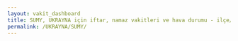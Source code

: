 ```yaml
---
layout: vakit_dashboard
title: SUMY, UKRAYNA için iftar, namaz vakitleri ve hava durumu - ilçe/eyalet seç
permalink: /UKRAYNA/SUMY/
---
```


<script type="text/javascript">
  var GLOBAL_COUNTRY = 'UKRAYNA';
  var GLOBAL_CITY = 'SUMY';
  var GLOBAL_STATE = '';
  var lat = 72;
  var lon = 21;
</script>
